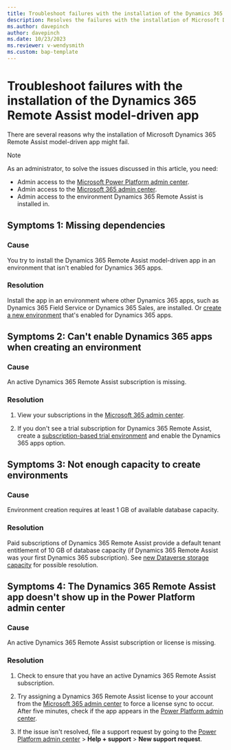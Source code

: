 ```yaml
---
title: Troubleshoot failures with the installation of the Dynamics 365 Remote Assist model-driven app
description: Resolves the failures with the installation of Microsoft Dynamics 365 Remote Assist model-driven app.
ms.author: davepinch
author: davepinch
ms.date: 10/23/2023
ms.reviewer: v-wendysmith
ms.custom: bap-template
---
```

# Troubleshoot failures with the installation of the Dynamics 365 Remote Assist model-driven app

There are several reasons why the installation of Microsoft Dynamics 365 Remote Assist model-driven app might fail.

> [!NOTE]
> As an administrator, to solve the issues discussed in this article, you need:
>
> - Admin access to the [Microsoft Power Platform admin center](https://admin.powerplatform.microsoft.com/).
> - Admin access to the [Microsoft 365 admin center](https://admin.microsoft.com/AdminPortal).
> - Admin access to the environment Dynamics 365 Remote Assist is installed in.

## Symptoms 1: Missing dependencies

### Cause

You try to install the Dynamics 365 Remote Assist model-driven app in an environment that isn't enabled for Dynamics 365 apps.

### Resolution

Install the app in an environment where other Dynamics 365 apps, such as Dynamics 365 Field Service or Dynamics 365 Sales, are installed. Or [create a new environment](/dynamics365/mixed-reality/remote-assist/ra-webapp-install) that's enabled for Dynamics 365 apps.

## Symptoms 2: Can't enable Dynamics 365 apps when creating an environment

### Cause

An active Dynamics 365 Remote Assist subscription is missing.

### Resolution

1. View your subscriptions in the [Microsoft 365 admin center](https://admin.microsoft.com/).

1. If you don't see a trial subscription for Dynamics 365 Remote Assist, create a [subscription-based trial environment](/power-platform/admin/trial-environments#create-a-trial-subscription-based-environment-in-the-power-platform-admin-center) and enable the Dynamics 365 apps option.

## Symptoms 3: Not enough capacity to create environments

### Cause

Environment creation requires at least 1 GB of available database capacity.

### Resolution

Paid subscriptions of Dynamics 365 Remote Assist provide a default tenant entitlement of 10 GB of database capacity (if Dynamics 365 Remote Assist was your first Dynamics 365 subscription). See [new Dataverse storage capacity](/power-platform/admin/capacity-storage) for possible resolution.

## Symptoms 4: The Dynamics 365 Remote Assist app doesn't show up in the Power Platform admin center

### Cause

An active Dynamics 365 Remote Assist subscription or license is missing.

### Resolution

1. Check to ensure that you have an active Dynamics 365 Remote Assist subscription.

2. Try assigning a Dynamics 365 Remote Assist license to your account from the [Microsoft 365 admin center](https://admin.microsoft.com) to force a license sync to occur. After five minutes, check if the app appears in the [Power Platform admin center](https://admin.powerplatform.com).

3. If the issue isn't resolved, file a support request by going to the [Power Platform admin center](https://admin.powerplatform.com) > **Help + support** > **New support request**.
